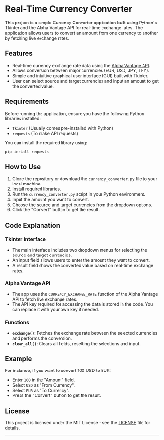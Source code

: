 # Real-Time Currency Converter

This project is a simple Currency Converter application built using Python's Tkinter and the Alpha Vantage API for real-time exchange rates. The application allows users to convert an amount from one currency to another by fetching live exchange rates.

## Features

- Real-time currency exchange rate data using the [Alpha Vantage API](https://www.alphavantage.co).
- Allows conversion between major currencies (EUR, USD, JPY, TRY).
- Simple and intuitive graphical user interface (GUI) built with Tkinter.
- User can select source and target currencies and input an amount to get the converted value.

## Requirements

Before running the application, ensure you have the following Python libraries installed:

- `Tkinter` (Usually comes pre-installed with Python)
- `requests` (To make API requests)

You can install the required library using:

```bash
pip install requests
```

## How to Use

1. Clone the repository or download the `currency_converter.py` file to your local machine.
2. Install required libraries.
3. Run the `currency_converter.py` script in your Python environment.
4. Input the amount you want to convert.
5. Choose the source and target currencies from the dropdown options.
6. Click the "Convert" button to get the result.

## Code Explanation

### Tkinter Interface

- The main interface includes two dropdown menus for selecting the source and target currencies.
- An input field allows users to enter the amount they want to convert.
- A result field shows the converted value based on real-time exchange rates.

### Alpha Vantage API

- The app uses the `CURRENCY_EXCHANGE_RATE` function of the Alpha Vantage API to fetch live exchange rates.
- The API key required for accessing the data is stored in the code. You can replace it with your own key if needed.

### Functions

- **`exchange()`**: Fetches the exchange rate between the selected currencies and performs the conversion.
- **`clear_all()`**: Clears all fields, resetting the selections and input.

## Example

For instance, if you want to convert 100 USD to EUR:

- Enter `100` in the "Amount" field.
- Select `USD` as "From Currency".
- Select `EUR` as "To Currency".
- Press the "Convert" button to get the result.



## License

This project is licensed under the MIT License - see the [LICENSE](LICENSE) file for details.

---
